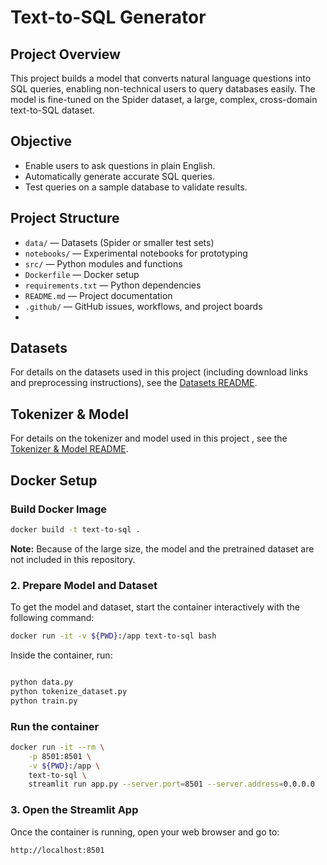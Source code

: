 # Text-to-SQL Generator

## Project Overview
This project builds a model that converts natural language questions into SQL queries, enabling non-technical users to query databases easily. The model is fine-tuned on the Spider dataset, a large, complex, cross-domain text-to-SQL dataset.

## Objective
- Enable users to ask questions in plain English.
- Automatically generate accurate SQL queries.
- Test queries on a sample database to validate results.

## Project Structure
- `data/` — Datasets (Spider or smaller test sets)
- `notebooks/` — Experimental notebooks for prototyping
- `src/` — Python modules and functions
- `Dockerfile` — Docker setup
- `requirements.txt` — Python dependencies
- `README.md` — Project documentation
- `.github/` — GitHub issues, workflows, and project boards
- 
## Datasets
For details on the datasets used in this project (including download links and preprocessing instructions), see the [Datasets README](data/README.md).

## Tokenizer & Model
For details on the tokenizer and model used in this project , see the [Tokenizer & Model README](models/README.md).


## Docker Setup

### Build Docker Image
```bash
docker build -t text-to-sql .

```
**Note:** Because of the large size, the model and the pretrained dataset are not included in this repository.

### 2. Prepare Model and Dataset
To get the model and dataset, start the container interactively with the following command:

```bash
docker run -it -v ${PWD}:/app text-to-sql bash
```
Inside the container, run:
```bash

python data.py
python tokenize_dataset.py
python train.py
```

### Run the container
```bash
docker run -it --rm \
    -p 8501:8501 \
    -v ${PWD}:/app \
    text-to-sql \
    streamlit run app.py --server.port=8501 --server.address=0.0.0.0
```
### 3. Open the Streamlit App
Once the container is running, open your web browser and go to:
```bash
http://localhost:8501
```


